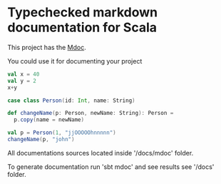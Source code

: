 Typechecked markdown documentation for Scala
============================================

This project has the [Mdoc](https://scalameta.org/mdoc/).

You could use it for documenting your project

```scala mdoc
val x = 40
val y = 2
x+y
```

```scala mdoc:silent
case class Person(id: Int, name: String)

def changeName(p: Person, newName: String): Person =
  p.copy(name = newName)
```

```scala mdoc
val p = Person(1, "jjOOOOOhnnnnn")
changeName(p, "john")
```

All documentations sources located inside '/docs/mdoc' folder.

To generate documentation run 'sbt mdoc' and see results see '/docs' folder.
